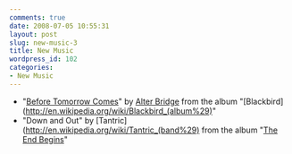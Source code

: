 ```yaml
---
comments: true
date: 2008-07-05 10:55:31
layout: post
slug: new-music-3
title: New Music
wordpress_id: 102
categories:
- New Music
---
```


* "[Before Tomorrow Comes](http://en.wikipedia.org/wiki/Before_Tomorrow_Comes)" by [Alter Bridge](http://en.wikipedia.org/wiki/Alter_Bridge) from the album "[Blackbird](http://en.wikipedia.org/wiki/Blackbird_(album%29)"
* "Down and Out" by [Tantric](http://en.wikipedia.org/wiki/Tantric_(band%29) from the album "[The End Begins](http://en.wikipedia.org/wiki/The_End_Begins)"
